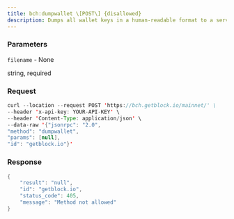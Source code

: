 ```yaml
---
title: bch:dumpwallet \[POST\] {disallowed}
description: Dumps all wallet keys in a human-readable format to a server-side file.This does not allow overwriting existing files.Imported scripts are included in the dumpfile, but corresponding BIP173addresses, etc. may not be added automatically by importwallet.Note that if your wallet contains keys which are not derived from yourHD seed (e.g. imported keys), these are not covered by only backing upthe seed itself, and must be backed up too (e.g. ensure you back up thewhole dumpfile).
---
```


### Parameters


`filename` - None

string, required

### Request

``` java
curl --location --request POST 'https://bch.getblock.io/mainnet/' \
--header 'x-api-key: YOUR-API-KEY' \
--header 'Content-Type: application/json' \
--data-raw '{"jsonrpc": "2.0",
"method": "dumpwallet",
"params": [null],
"id": "getblock.io"}'
```

###  Response

``` java
{
    "result": "null",
    "id": "getblock.io",
    "status_code": 405,
    "message": "Method not allowed"
}
```

